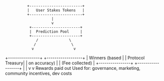               +------------------------+
              |   User Stakes Tokens   |
              +------------------------+
                         |
                         v
               +----------------------+
               |  Prediction Pool     |
               +----------------------+
                  /              \
                 /                \
                v                  v
   +----------------+    +------------------+
   | Winners (based |    | Protocol Treasury|
   | on accuracy)   |    | (Fee collected)  |
   +----------------+    +------------------+
                 |                |
                 v                v
       Rewards paid out    Used for: governance,
                           marketing, community 
                           incentives, dev costs
